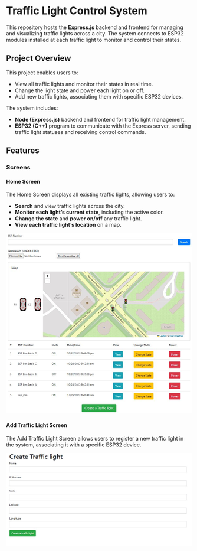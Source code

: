 # Traffic Light Control System

This repository hosts the **Express.js** backend and frontend for managing and visualizing traffic lights across a city. The system connects to ESP32 modules installed at each traffic light to monitor and control their states.

## Project Overview

This project enables users to:
- View all traffic lights and monitor their states in real time.
- Change the light state and power each light on or off.
- Add new traffic lights, associating them with specific ESP32 devices.

The system includes:
- **Node (Express.js)** backend and frontend for traffic light management.
- **ESP32 (C++)** program to communicate with the Express server, sending traffic light statuses and receiving control commands.

## Features

### Screens

#### Home Screen
The Home Screen displays all existing traffic lights, allowing users to:
- **Search** and view traffic lights across the city.
- **Monitor each light’s current state**, including the active color.
- **Change the state** and **power on/off** any traffic light.
- **View each traffic light’s location** on a map.

![home](images/1.JPG)

#### Add Traffic Light Screen
The Add Traffic Light Screen allows users to register a new traffic light in the system, associating it with a specific ESP32 device.

![add](images/2.JPG)
